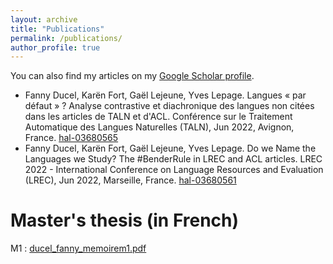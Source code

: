```yaml
---
layout: archive
title: "Publications"
permalink: /publications/
author_profile: true
---
```



  You can also find my articles on my [Google Scholar profile](https://scholar.google.com/citations?user=yR-y0zIAAAAJ).

* Fanny Ducel, Karën Fort, Gaël Lejeune, Yves Lepage. Langues « par défaut » ? Analyse contrastive et diachronique des langues non citées dans les articles de TALN et d'ACL. Conférence sur le Traitement Automatique des Langues Naturelles (TALN), Jun 2022, Avignon, France. [hal-03680565](https://hal.inria.fr/hal-03680565/)
*  Fanny Ducel, Karën Fort, Gaël Lejeune, Yves Lepage. Do we Name the Languages we Study? The #BenderRule in LREC and ACL articles. LREC 2022 - International Conference on Language Resources and Evaluation (LREC), Jun 2022, Marseille, France. [hal-03680561](https://hal.inria.fr/hal-03680561/) 
 

# Master's thesis (in French)

M1 : [ducel_fanny_memoirem1.pdf](https://github.com/FannyDucel/FannyDucel.github.io/files/9536432/ducel_fanny_memoirem1.pdf)
